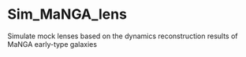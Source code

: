 # Sim_MaNGA_lens
Simulate mock lenses based on the dynamics reconstruction results of MaNGA early-type galaxies
